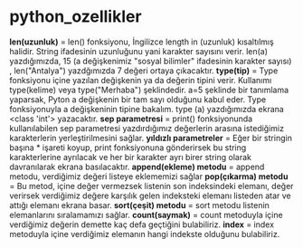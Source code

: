 # python_ozellikler
**len(uzunluk)** =  len() fonksiyonu, İngilizce length in (uzunluk) kısaltılmış halidir. String ifadesinin uzunluğunu yani karakter sayısını verir. len(a) yazdığımızda, 15 (a değişkenimiz "sosyal bilimler" ifadesinin karakter sayısı) , len("Antalya") yazdğımızda 7 değeri ortaya çıkacaktır.
**type(tip)**     =  Type fonksiyonu içine yazılan değişkenin ya da değerin tipini verir. Kullanımı type(kelime) veya type("Merhaba") şeklindedir. a=5 şeklinde bir tanımlama yaparsak, Pyton a değişkenin bir tam sayı olduğunu kabul eder. Type fonksiyonuyla a değişkeninin tipine bakalım. type (a) yazdığımızda ekrana <class 'int'> yazacaktır.
**sep parametresi**  =  print() fonksiyonunda kullanılabilen sep parametresi yazdırdığımız değerlerin arasına istediğimiz karakterlerin yerleştirilmesini sağlar.
**yıldızlı parametreler** = Eğer bir stringin başına * işareti koyup, print fonksiyonuna gönderirsek bu string karakterlerine
ayrılacak ve her bir karakter ayrı birer string olarak davranılarak ekrana basılacaktır.
**append(ekleme) metodu** = append metodu, verdiğimiz değeri listeye eklememizi sağlar
**pop(çıkarma) metodu** = Bu metod, içine değer vermezsek listenin son indeksindeki elemanı, değer verirsek verdiğimiz değere karşılık gelen      indeksteki elemanı listeden atar ve attığı elemanı ekrana basar.
**sort(çeşit) metodu** = sort metodu listenin elemanlarını sıralamamızı sağlar.
**count(saymak)** =  count metoduyla içine verdiğimiz değerin demette kaç defa geçtiğini bulabiliriz.
**index** = index metoduyla içine verdiğimiz elemanın hangi indekste olduğunu bulabiliriz.
